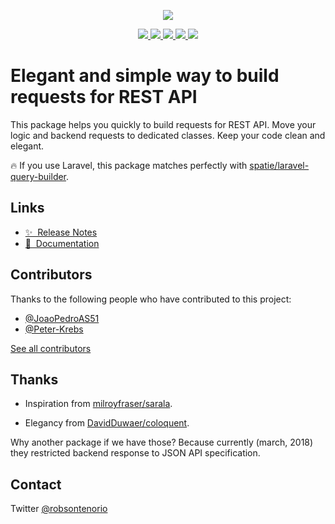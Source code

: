 <p align="center">
  <img src="bird.png">  
</p>
<p align="center">
  <a href="https://codecov.io/gh/robsontenorio/vue-api-query">
    <img src="https://codecov.io/gh/robsontenorio/vue-api-query/branch/master/graph/badge.svg" />
  </a>
  <a href="https://actions-badge.atrox.dev/robsontenorio/vue-api-query/goto?ref=dev">
    <img src="https://img.shields.io/github/workflow/status/robsontenorio/vue-api-query/Test%20and%20Release?style=flat&label=actions&logo=github" />
  </a>
  <a href="https://www.npmjs.com/package/vue-api-query">
    <img src="https://img.shields.io/npm/dt/vue-api-query.svg" />
  </a>
  <a href="https://www.npmjs.com/package/vue-api-query">
    <img src="https://img.shields.io/npm/v/vue-api-query.svg" />
  </a>
  <a href="https://github.com/robsontenorio/vue-api-query/blob/master/LICENSE">
    <img src="https://img.shields.io/apm/l/vim-mode.svg" />
  </a>     
</p>

# Elegant and simple way to build requests for REST API

This package helps you quickly to build requests for REST API. Move your logic and backend requests to dedicated classes. 
Keep your code clean and elegant. 

🔥 If you use Laravel, this package matches perfectly with 
[spatie/laravel-query-builder](https://github.com/spatie/laravel-query-builder).

## Links
- [✨ &nbsp;Release Notes](https://robsontenorio.github.io/vue-api-query/releases)
- [📖 &nbsp;Documentation](https://robsontenorio.github.io/vue-api-query)

## Contributors

Thanks to the following people who have contributed to this project:

* [@JoaoPedroAS51](https://github.com/JoaoPedroAS51)
* [@Peter-Krebs](https://github.com/Peter-Krebs)

[See all contributors](https://github.com/robsontenorio/vue-api-query/graphs/contributors)

## Thanks

* Inspiration from [milroyfraser/sarala](https://github.com/milroyfraser/sarala).

* Elegancy from [DavidDuwaer/coloquent](https://github.com/DavidDuwaer/Coloquent). 


Why another package if we have those? Because currently (march, 2018) they restricted backend response to JSON API specification.

## Contact

Twitter [@robsontenorio](https://twitter.com/robsontenorio)


